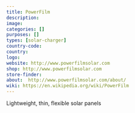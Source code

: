 ```yaml
---
title: PowerFilm
description:
image:
categories: []
purposes: []
types: [solar-charger]
country-code:
country:
logo:
website: http://www.powerfilmsolar.com
shop: http://www.powerfilmsolar.com
store-finder:
about:  http://www.powerfilmsolar.com/about/
wiki: https://en.wikipedia.org/wiki/PowerFilm
---
```

Lightweight, thin, flexible solar panels
